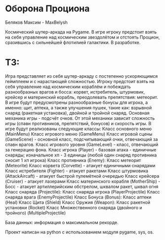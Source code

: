# Оборона Проциона

Беляков Максим - MaxBelysh

Космический шутер-аркада на Pygame. В игре игроку предстоит взять на себя управление над космическим звездолётом и отстоять Процион, сразившись с сильнейшей флотилией галактики. В разработке.

# ТЗ:
Игра представляет из себя шутер-аркаду с постепенно ускоряющимся геймплеем и с нарастающей сложностью. Игроку предстоит взять на себя управление над космическим кораблём и побеждать разнообразных врагов и босса: корвет, истребитель, штурмовик, крейсер и материнский корабль,
преодолевать препятствия: метеорит.
В игре будут предусмотрены разнообразные бонусы для игрока, а именно: щит, аптека, а также улучшения пушек, такие как: взрывной снаряд (ракетная установка), двойной и тройной снаряд.
Основная механика игры - подсчёт очков. От этой механики зависит сложность игры (спавн противников, препятствий, бонусов) и скорость игры.
В игре будут реализованы следующие классы:
Класс основного меню (MainMenu)
Класс игрового меню (GameMenu)
Класс игровой сцены (GameScene) - основной класс, подсчитывающий очки, отвечающий за спавн врагов.
Класс игрового уровня (GameLevel) - класс, отвечающий за генерацию фона.
Класс игрока (Player) - базовая атака - единичные снаряды; изначальное хп - 3 единицы (любой один снаряд противника сносит 1 хп игрока)
Класс противника (Enemy):
Класс метеорит (Meteorite)
Класс корвета (Corvette) - атакует единичными снарядами
Класс истребителя (Fighter) - атакует ракетами
Класс штурмовика (AttackAircaft) - атакует быстрой пулемётной очередью
Класс крейсера (Cruiser) - атакует лазерами
Класс материнского корабля (MotherShip) - Босс - атакует артиллерийским обстрелом, шквалом ракет, шквал огня
Класс снаряда (Projectile):
Класс снаряда игрока (PlayerProjectile)
Класс снаряда врага (EnemyProjectile)
Класс Бонуса (Bonus):
Класс аптеки (Heal)
Класс Щита (Shield)
Класс Оружия (Weapon):
Класс ракетной установки (Rocket)
Класс Множественного снаряда (двойного и тройного) (MultipleProjectile)

База данных: информация о максимальном рекорде.

Проект написан на python с использованием модуля pygame, sys, os.

